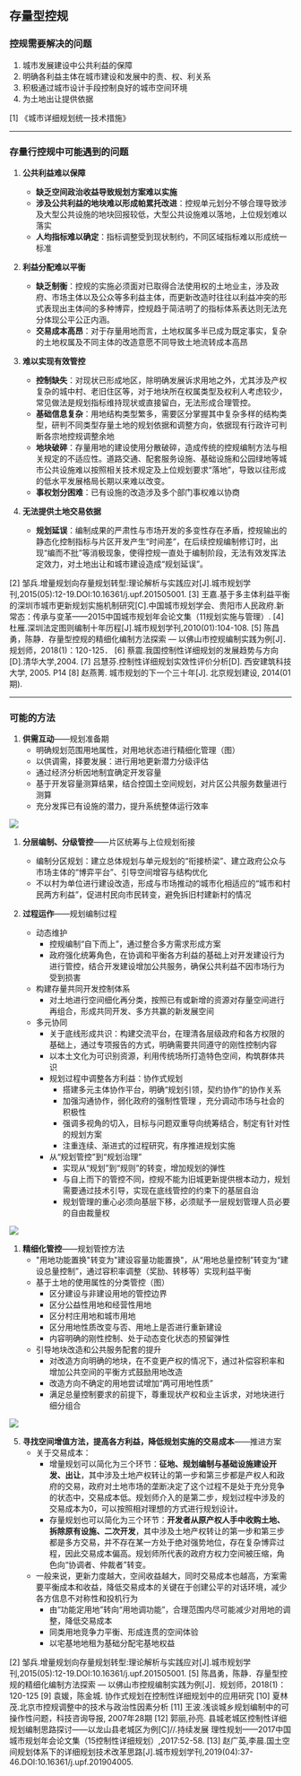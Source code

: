 ## 存量型控规


### 控规需要解决的问题
1. 城市发展建设中公共利益的保障
2. 明确各利益主体在城市建设和发展中的责、权、利关系
3. 积极通过城市设计手段控制良好的城市空间环境
4. 为土地出让提供依据

[1] 《城市详细规划统一技术措施》

---

### 存量行控规中可能遇到的问题
1. **公共利益难以保障**
   - **缺乏空间政治收益导致规划方案难以实施**
   - **涉及公共利益的地块难以形成帕累托改进**：控规单元划分不够合理导致涉及大型公共设施的地块回报较低，大型公共设施难以落地，上位规划难以落实
   - **人均指标难以确定**：指标调整受到现状制约，不同区域指标难以形成统一标准

2. **利益分配难以平衡**
   - **缺乏制衡**：控规的实施必须面对已取得合法使用权的土地业主，涉及政府、市场主体以及公众等多利益主体，而更新改造时往往以利益冲突的形式表现出主体间的多种博弈，控规趋于简洁明了的指标体系表达则无法充分体现公平公正内涵。
   - **交易成本高昂**：对于存量用地而言，土地权属多半已成为既定事实，复杂的土地权属及不同主体的改造意愿不同导致土地流转成本高昂

3. **难以实现有效管控**
   - **控制缺失**：对现状已形成地区，除明确发展诉求用地之外，尤其涉及产权复杂的城中村、老旧住区等，对于地块所在权属类型及权利人考虑较少，常见做法是规划指标维持现状或直接留白，无法形成合理管控。
   - **基础信息复杂**：用地结构类型繁多，需要区分掌握其中复杂多样的结构类型，研判不同类型存量土地的规划依据和调整方向，依据现有行政许可判断各宗地控规调整余地
   - **地块破碎**：存量用地的建设使用分散破碎，造成传统的控规编制方法与相关规定的不适应性。道路交通、配套服务设施、基础设施和公园绿地等城市公共设施难以按照相关技术规定及上位规划要求“落地”，导致以往形成的低水平发展格局长期以来难以改变。
   - **事权划分困难**：已有设施的改造涉及多个部门事权难以协商

4. **无法提供土地交易依据**
   - **规划延误**：编制成果的严肃性与市场开发的多变性存在矛盾，控规输出的静态化控制指标与片区开发产生“时间差”，在后续控规编制修订时，出现“编而不批”等消极现象，使得控规一直处于编制阶段，无法有效发挥法定效力，对土地出让和城市建设造成“规划延误”。

[2] 邹兵.增量规划向存量规划转型:理论解析与实践应对[J].城市规划学刊,2015(05):12-19.DOI:10.16361/j.upf.201505001.
[3] 王嘉.基于多主体利益平衡的深圳市城市更新规划实施机制研究[C].中国城市规划学会、贵阳市人民政府.新常态：传承与变革——2015中国城市规划年会论文集（11规划实施与管理）.
[4] 杜雁.深圳法定图则编制十年历程[J].城市规划学刊,2010(01):104-108.
[5] 陈昌勇，陈静．存量型控规的精细化编制方法探索 — 以佛山市控规编制实践为例[J]．规划师，2018(1)：120-125．
[6] 蔡震.我国控制性详细规划的发展趋势与方向[D].清华大学,2004.
[7] 吕慧芬.控制性详细规划实效性评价分析[D]. 西安建筑科技大学, 2005. P14
[8] 赵燕菁. 城市规划的下一个三十年[J]. 北京规划建设, 2014(01期).

---

### 可能的方法
1. **供需互动**——规划准备期
   - 明确规划范围用地属性，对用地状态进行精细化管理（图）
   - 以供调需，择要发展：进行用地更新潜力分级评估
   - 通过经济分析因地制宜确定开发容量
   - 基于开发容量测算结果，结合控国土空间规划，对片区公共服务数量进行测算
   - 充分发挥已有设施的潜力，提升系统整体运行效率

![](./pic/2-1.jfif)

1. **分层编制、分级管控**——片区统筹与上位规划衔接
     - 编制分区规划：建立总体规划与单元规划的“衔接桥梁”、建立政府公众与市场主体的“博弈平台”、引导空间增容与结构优化
     - 不以村为单位进行建设改造，形成与市场推动的城市化相适应的“城市和村民两方利益”，促进村民向市民转变，避免拆旧村建新村的情况

2. **过程运作**——规划编制过程
    - 动态维护
      - 控规编制“自下而上”，通过整合多方需求形成方案
      - 政府强化统筹角色，在协调和平衡各方利益的基础上对开发建设行为进行管控，结合开发建设增加公共服务，确保公共利益不因市场行为受到损害
   - 构建存量共同开发控制体系
     - 对土地进行空间细化再分类，按照已有或新增的资源对存量空间进行再组合，形成共同开发、多方共赢的新发展空间
   - 多元协同
     - 关于底线形成共识：构建交流平台，在理清各层级政府和各方权限的基础上，通过专项报告的方式，明确需要共同遵守的刚性控制内容
     - 以本土文化为可识别资源，利用传统场所打造特色空间，构筑群体共识
     - 规划过程中调整各方利益：协作式规划
       - 搭建多元主体协作平台，明确“规划引领，契约协作”的协作关系
       - 加强沟通协作，弱化政府的强制性管理 ，充分调动市场与社会的积极性
       - 强调多视角的切入，目标与问题双重导向统筹结合，制定有针对性的规划方案
       - 注重连续、渐进式的过程研究，有序推进规划实施
     - 从“规划管控”到“规划治理”
       - 实现从“规划”到“规则”的转变，增加规划的弹性
       - 与自上而下的管控不同，控规不能为旧城更新提供根本动力，规划需要通过技术引导，实现在底线管控的约束下的基层自治
       - 规划管理的重心必须向基层下移，必须赋予一层规划管理人员必要的自由裁量权

![](./pic/1-1.jpg)

1. **精细化管控**——规划管控方法
   - "用地功能置换"转变为"建设容量功能置换"，从“用地总量控制”转变为“建设总量控制”，通过容积率调整（奖励、转移等）实现利益平衡
   - 基于土地的使用属性的分类管控（图）
     - 区分建设与非建设用地的管控边界
     - 区分公益性用地和经营性用地
     - 区分村庄用地和城市用地
     - 区分用地性质改变与否、用地上是否进行重新建设
     - 内容明确的刚性控制、处于动态变化状态的预留弹性
   - 引导地块改造和公共服务配套的提升
     - 对改造方向明确的地块，在不变更产权的情况下，通过补偿容积率和增加公共空间的平衡方式鼓励用地改造
     - 改造方向不确定的用地尝试增加“两可用地性质”
     - 满足总量控制要求的前提下，尊重现状产权和业主诉求，对地块进行细分组合

![](./pic/2-2.jfif)

5. **寻找空间增值方法，提高各方利益，降低规划实施的交易成本**——推进方案
   - 关于交易成本：
     - 增量规划可以简化为三个环节：**征地、规划编制与基础设施建设开发、出让**，其中涉及土地产权转让的第一步和第三步都是产权人和政府的交易，政府对土地市场的垄断决定了这个过程不是处于充分竞争的状态中，交易成本低。规划师介入的是第二步，规划过程中涉及的交易成本为0，可以按照相对理想的方式进行规划设计。
     - 存量规划也可以简化为三个环节：**开发者从原产权人手中收购土地、拆除原有设施、二次开发**，其中涉及土地产权转让的第一步和第三步都是多方交易，并不存在某一方处于绝对强势地位，存在复杂博弈过程，因此交易成本偏高。规划师所代表的政府方权力空间被压缩，角色向“协调者、仲裁者”转变。
   - 一般来说，更新力度越大，空间收益越大，同时交易成本也越高，方案需要平衡成本和收益，降低交易成本的关键在于创建公平的对话环境，减少各方信息不对称性和投机行为
     - 由“功能定用地”转向“用地调功能”，合理范围内尽可能减少对用地的调整，降低交易成本
     - 同类用地竞争力平衡、形成连贯的空间体验
     - 以宅基地地租为基础分配宅基地权益


[2] 邹兵.增量规划向存量规划转型:理论解析与实践应对[J].城市规划学刊,2015(05):12-19.DOI:10.16361/j.upf.201505001.
[5] 陈昌勇，陈静．存量型控规的精细化编制方法探索 — 以佛山市控规编制实践为例[J]．规划师，2018(1)：120-125
[9] 袁媛，陈金城. 协作式规划在控制性详细规划中的应用研究
[10] 夏林茂.北京市控规调整中的技术与政治性因素分析
[11] 王波.浅谈城乡规划编制中的可操作性问题，科技咨询导报, 2007年28期
[12] 郭丽,孙亮. 县城老城区控制性详细规划编制思路探讨——以龙山县老城区为例[C]//.持续发展 理性规划——2017中国城市规划年会论文集（15控制性详细规划）,2017:52-58.
[13] 赵广英,李晨.国土空间规划体系下的详细规划技术改革思路[J].城市规划学刊,2019(04):37-46.DOI:10.16361/j.upf.201904005.